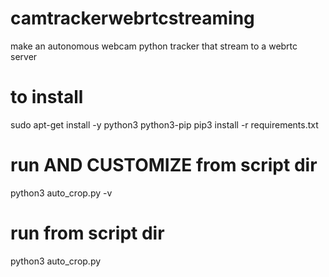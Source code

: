 # camtrackerwebrtcstreaming
make an autonomous webcam python tracker that stream to a webrtc server

# to install
sudo apt-get install -y python3 python3-pip
pip3 install -r requirements.txt

# run AND CUSTOMIZE from script dir
python3 auto_crop.py -v

# run from script dir
python3 auto_crop.py
